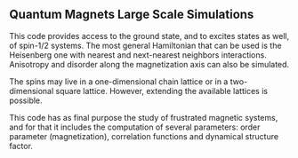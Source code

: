 ## Quantum Magnets Large Scale Simulations

This code provides access to the ground state, and to excites states as well, of spin-1/2 systems.
The most general Hamiltonian that can be used is the Heisenberg one with nearest and next-nearest 
neighbors interactions. Anisotropy and disorder along the magnetization axis can also be simulated.

The spins may live in a one-dimensional chain lattice or in a two-dimensional square lattice. However, 
extending the available lattices is possible.

This code has as final purpose the study of frustrated magnetic systems, and for that it includes 
the computation of several parameters: order parameter (magnetization), correlation functions and 
dynamical structure factor.

